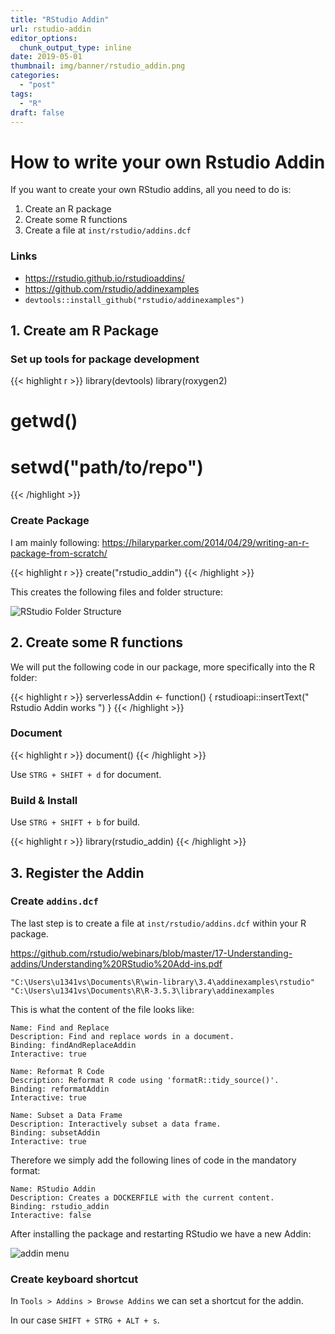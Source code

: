 ```yaml
---
title: "RStudio Addin"
url: rstudio-addin
editor_options:
  chunk_output_type: inline
date: 2019-05-01
thumbnail: img/banner/rstudio_addin.png
categories: 
  - "post"
tags: 
  - "R"
draft: false
---
```

# How to write your own Rstudio Addin

If you want to create your own RStudio addins, all you need to do is:

1. Create an R package
2. Create some R functions
3. Create a file at `inst/rstudio/addins.dcf`

### Links

* https://rstudio.github.io/rstudioaddins/
* https://github.com/rstudio/addinexamples
* `devtools::install_github("rstudio/addinexamples")`


## 1. Create am R Package

### Set up tools for package development

{{< highlight r >}}
library(devtools)
library(roxygen2)

# getwd() 
# setwd("path/to/repo")
{{< /highlight >}}

### Create Package

I am mainly following: https://hilaryparker.com/2014/04/29/writing-an-r-package-from-scratch/

{{< highlight r >}}
create("rstudio_addin")
{{< /highlight >}}

This creates the following files and folder structure:

![RStudio Folder Structure](/img/rstudio_addin/rstudio_addin1.png)

## 2. Create some R functions

We will put the following code in our package, more specifically into the R folder: 

{{< highlight r >}}
serverlessAddin <- function() {
  rstudioapi::insertText(" Rstudio Addin works ")
}
{{< /highlight >}}

### Document

{{< highlight r >}}
document()
{{< /highlight >}}


Use `STRG + SHIFT + d` for document. 


### Build & Install

Use `STRG + SHIFT + b` for build. 

{{< highlight r >}}
library(rstudio_addin)
{{< /highlight >}}

## 3. Register the Addin

### Create `addins.dcf`

The last step is to create a file at `inst/rstudio/addins.dcf` within your R package.

https://github.com/rstudio/webinars/blob/master/17-Understanding-addins/Understanding%20RStudio%20Add-ins.pdf

```
"C:\Users\u1341vs\Documents\R\win-library\3.4\addinexamples\rstudio"
"C:\Users\u1341vs\Documents\R\R-3.5.3\library\addinexamples
```

This is what the content of the file looks like:

```
Name: Find and Replace
Description: Find and replace words in a document.
Binding: findAndReplaceAddin
Interactive: true

Name: Reformat R Code
Description: Reformat R code using 'formatR::tidy_source()'.
Binding: reformatAddin
Interactive: true

Name: Subset a Data Frame
Description: Interactively subset a data frame.
Binding: subsetAddin
Interactive: true
```

Therefore we simply add the following lines of code in the mandatory format:

```
Name: RStudio Addin
Description: Creates a DOCKERFILE with the current content.
Binding: rstudio_addin
Interactive: false
```
After installing the package and restarting RStudio we have a new Addin:

![addin menu](/img/rstudio_addin/rstudio_addin2.png)

### Create keyboard shortcut

In `Tools > Addins > Browse Addins` we can set a shortcut for the addin. 

In our case `SHIFT + STRG + ALT + s`.
